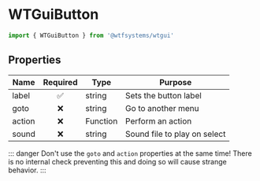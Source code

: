 # WTGuiButton

```ts
import { WTGuiButton } from '@wtfsystems/wtgui'
```

## Properties

| Name   | Required           | Type     | Purpose                      |
|--------|:------------------:|----------|------------------------------|
| label  | :white_check_mark: | string   | Sets the button label        |
| goto   | :x:                | string   | Go to another menu           |
| action | :x:                | Function | Perform an action            |
| sound  | :x:                | string   | Sound file to play on select |

::: danger
Don't use the `goto` and `action` properties at the same time!  There is no internal check preventing this and doing so will cause strange behavior.
:::
